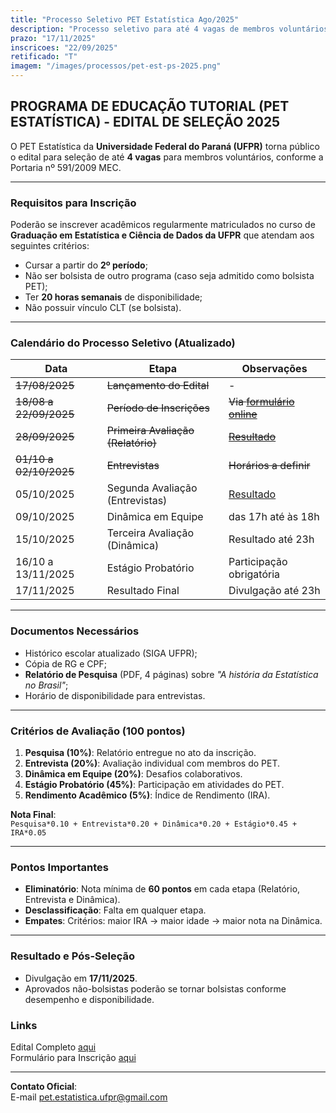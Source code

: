 ```yaml
---
title: "Processo Seletivo PET Estatística Ago/2025"
description: "Processo seletivo para até 4 vagas de membros voluntários no PET Estatística da UFPR"
prazo: "17/11/2025"
inscricoes: "22/09/2025"
retificado: "T"
imagem: "/images/processos/pet-est-ps-2025.png"
---
```


## **PROGRAMA DE EDUCAÇÃO TUTORIAL (PET ESTATÍSTICA) - EDITAL DE SELEÇÃO 2025**

O PET Estatística da **Universidade Federal do Paraná (UFPR)** torna público o edital para seleção de até **4 vagas** para membros voluntários, conforme a Portaria nº 591/2009 MEC.

---

### **Requisitos para Inscrição**
Poderão se inscrever acadêmicos regularmente matriculados no curso de **Graduação em Estatística e Ciência de Dados da UFPR** que atendam aos seguintes critérios:
- Cursar a partir do **2º período**;
- Não ser bolsista de outro programa (caso seja admitido como bolsista PET);
- Ter **20 horas semanais** de disponibilidade;
- Não possuir vínculo CLT (se bolsista).

---

### **Calendário do Processo Seletivo (Atualizado)**
| Data               | Etapa                          | Observações             |
|--------------------|-------------------------------|--------------------------|
| ~~17/08/2025~~     | ~~Lançamento do Edital~~          | -                        |
| ~~18/08 a 22/09/2025~~ | ~~Período de Inscrições~~     | ~~Via [formulário online](https://forms.gle/wujM96bSHZMjYRTPA)~~ |
| ~~28/09/2025~~         | ~~Primeira Avaliação (Relatório)~~| ~~[Resultado](/pdfs/editais/2025/2025_09_28_Edital_2025_Resultado_Trabalhos.pdf)~~        |
| ~~01/10 a 02/10/2025~~ | ~~Entrevistas~~                   | ~~Horários a definir~~       |
| 05/10/2025         | Segunda Avaliação (Entrevistas) | [Resultado](/pdfs/editais/2025/2025_10_05_Edital_2025_Resultado_Parcial_2.pdf)         |
| 09/10/2025         | Dinâmica em Equipe            | das 17h até às 18h       |
| 15/10/2025         | Terceira Avaliação (Dinâmica) | Resultado até 23h        |
| 16/10 a 13/11/2025 | Estágio Probatório            | Participação obrigatória |
| 17/11/2025         | Resultado Final               | Divulgação até 23h       |

---

### **Documentos Necessários**
- Histórico escolar atualizado (SIGA UFPR);
- Cópia de RG e CPF;
- **Relatório de Pesquisa** (PDF, 4 páginas) sobre *"A história da Estatística no Brasil"*;
- Horário de disponibilidade para entrevistas.

---

### **Critérios de Avaliação (100 pontos)**
1. **Pesquisa (10%)**: Relatório entregue no ato da inscrição.
2. **Entrevista (20%)**: Avaliação individual com membros do PET.
3. **Dinâmica em Equipe (20%)**: Desafios colaborativos.
4. **Estágio Probatório (45%)**: Participação em atividades do PET.
5. **Rendimento Acadêmico (5%)**: Índice de Rendimento (IRA).

**Nota Final**:  
`Pesquisa*0.10 + Entrevista*0.20 + Dinâmica*0.20 + Estágio*0.45 + IRA*0.05`

---

### **Pontos Importantes**
- **Eliminatório**: Nota mínima de **60 pontos** em cada etapa (Relatório, Entrevista e Dinâmica).
- **Desclassificação**: Falta em qualquer etapa.
- **Empates**: Critérios: maior IRA → maior idade → maior nota na Dinâmica.

---

### **Resultado e Pós-Seleção**
- Divulgação em **17/11/2025**.
- Aprovados não-bolsistas poderão se tornar bolsistas conforme desempenho e disponibilidade.


### **Links**
  Edital Completo [aqui](/pdfs/editais/2025/EditalPET_2025.pdf)  
  Formulário para Inscrição [aqui](https://forms.gle/wujM96bSHZMjYRTPA)

---

**Contato Oficial**:  
E-mail [pet.estatistica.ufpr@gmail.com](mailto:pet.estatistica.ufpr@gmail.com) 


